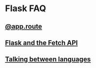 # Flask FAQ

## [@app.route](https://ains.co/blog/things-which-arent-magic-flask-part-1.html)

## [Flask and the Fetch API](https://pythonise.com/series/learning-flask/flask-and-fetch-api)

## [Talking between languages](https://healeycodes.com/javascript/python/beginners/webdev/2019/04/11/talking-between-languages.html)